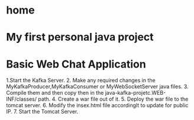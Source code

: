 # home
# My first personal java project
# Basic Web Chat Application

1.Start the Kafka Server.
2. Make any required changes in the MyKafkaProducer,MyKafkaConsumer or MyWebSocketServer java files.
3. Compile them and then copy then in the java-kafka-projetc.WEB-INF/classes/ path.
4. Create a war file out of it.
5. Deploy the war file to the tomcat server.
6. Modify the insex.html file accordinglt to update for public IP.
7. Start the Tomcat Server.
